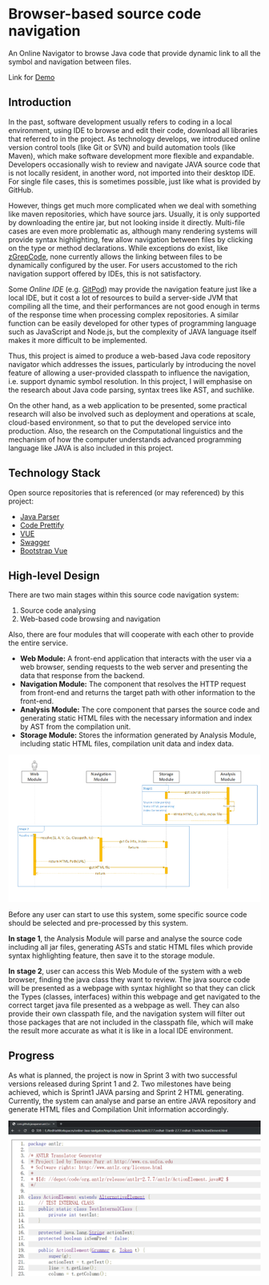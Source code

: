 
# Browser-based source code navigation

An Online Navigator to browse Java code that provide dynamic link to all the symbol and  navigation between files.

Link for [Demo](http://ec2-35-178-134-147.eu-west-2.compute.amazonaws.com:8080/index.html)

## Introduction

In the past, software development usually refers to coding in a local environment, using IDE to browse and edit their code, download all libraries that referred to in the project. As technology develops, we introduced online version control tools (like Git or SVN) and build automation tools (like Maven), which make software development more flexible and expandable. Developers occasionally wish to review and navigate JAVA source code that is not locally resident, in another word, not imported into their desktop IDE. For single file cases, this is sometimes possible, just like what is provided by GitHub. 

However, things get much more complicated when we deal with something like maven repositories, which have source jars. Usually, it is only supported by downloading the entire jar, but not looking inside it directly. Multi-file cases are even more problematic as, although many rendering systems will provide syntax highlighting, few allow navigation between files by clicking on the type or method declarations. While exceptions do exist, like [zGrepCode](zgrepcode.com), none currently allows the linking between files to be dynamically configured by the user. For users accustomed to the rich navigation support offered by IDEs, this is not satisfactory. 


Some *Online IDE* (e.g. [GitPod](https://gitpod.io/)) may provide the navigation feature just like a local IDE, but it cost a lot of resources to build a server-side JVM that compiling all the time, and their performances are not good enough in terms of the response time when processing complex repositories. A similar function can be easily developed for other types of programming language such as JavaScript and Node.js, but the complexity of JAVA language itself makes it more difficult to be implemented.

Thus, this project is aimed to produce a web-based Java code repository navigator which addresses the issues, particularly by introducing the novel feature of allowing a user-provided classpath to influence the navigation, i.e. support dynamic symbol resolution. In this project, I will emphasise on the research about Java code parsing, syntax trees like AST, and suchlike. 

On the other hand, as a web application to be presented, some practical research will also be involved such as deployment and operations at scale, cloud-based environment, so that to put the developed service into production. Also, the research on the Computational linguistics and the mechanism of how the computer understands advanced programming language like JAVA is also included in this project.

## Technology Stack
Open source repositories that is referenced (or may referenced) by this project:
  - [Java Parser](https://github.com/javaparser/javaparser)
  - [Code Prettify](https://github.com/google/code-prettify)
  - [VUE](https://github.com/vuejs/vue)
  - [Swagger](https://github.com/swagger-api)
  - [Bootstrap Vue](https://github.com/bootstrap-vue/bootstrap-vue)

## High-level Design

There are two main stages within this source code navigation system:

 1. Source code analysing
 2. Web-based code browsing and navigation

Also, there are four modules that will cooperate with each other to provide the entire service.

 - **Web Module:** A front-end application that interacts with the user via a web browser, sending requests to the web server and presenting the data that response from the backend.
 - **Navigation Module:** The component that resolves the HTTP request from front-end and returns the target path with other information to the front-end.
 - **Analysis Module:** The core component that parses the source code and generating static HTML files with the necessary information and index by AST from the compilation unit.
 - **Storage Module:** Stores the information generated by Analysis Module, including static HTML files, compilation unit data and index data.

![UML Screenshot](https://github.com/DnsZhou/online-Java-navigator/blob/master/pic/UMLScreenShot.png)

Before any user can start to use this system, some specific source code should be selected and pre-processed by this system.

**In stage 1**, the Analysis Module will parse and analyse the source code including all jar files, generating ASTs and static HTML files which provide syntax highlighting feature, then save it to the storage module.

**In** **stage 2**, user can access this Web Module of the system with a web browser, finding the java class they want to review. The java source code will be presented as a webpage with syntax highlight so that they can click the Types (classes, interfaces) within this webpage and get navigated to the correct target java file presented as a webpage as well. They can also provide their own classpath file, and the navigation system will filter out those packages that are not included in the classpath file, which will make the result more accurate as what it is like in a local IDE environment.

## Progress
As what is planned, the project is now in Sprint 3 with two successful versions released during Sprint 1 and 2. Two milestones have being achieved, which is Sprint1 JAVA parsing and Sprint 2 HTML generating. Currently, the system can analyse and parse an entire JAVA repository and generate HTML files and Compilation Unit information accordingly. 

![HTML Screenshot](https://github.com/DnsZhou/online-Java-navigator/blob/master/pic/HtmlScreenshot.png)
